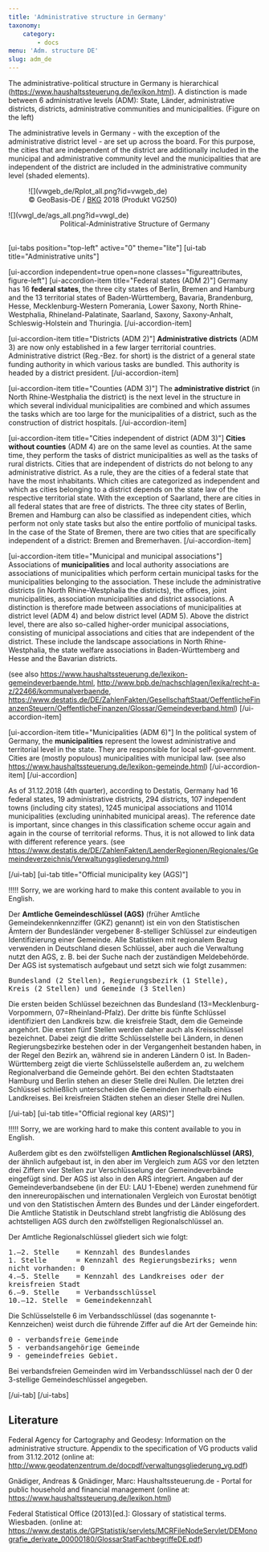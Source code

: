 ```yaml
---
title: 'Administrative structure in Germany'
taxonomy:
    category:
        - docs
menu: 'Adm. structure DE'
slug: adm_de
---
```


<style>
    .figureattributes{
        max-width:600px;
        width: 100%;
        height: auto;
    }

    #vwgeb_de{
    }

    #vwgl_de{

    }

</style>

The administrative-political structure in Germany is hierarchical (https://www.haushaltssteuerung.de/lexikon.html). A distinction is made between 6 administrative levels (ADM): State, Länder, administrative districts, districts, administrative communities and municipalities. (Figure on the left)

The administrative levels in Germany - with the exception of the administrative district level - are set up across the board. For this purpose, the cities that are independent of the district are additionally included in the municipal and administrative community level and the municipalities that are independent of the district are included in the administrative community level (shaded elements).

<div class="row align-items-center">
   <div class="col-md-5" style="padding:0">
      <figure class="image-caption" markdown="1">
  ![](vwgeb_de/Rplot_all.png?id=vwgeb_de)
  <figcaption>© GeoBasis-DE / <a href="http://www.bkg.bund.de">BKG</a> 2018 (Produkt VG250)</figcaption>
  </figure>
  </div>
  <div class="col-md-7" markdown="1">
  ![](vwgl_de/ags_all.png?id=vwgl_de)
  </div>

</div>
  <div align="middle">Political-Administrative Structure of Germany</div>
  <div id="description" align="middle">&nbsp;</div>

[ui-tabs position="top-left" active="0" theme="lite"]
[ui-tab title="Administrative units"]

[ui-accordion independent=true open=none classes="figureattributes, figure-left"]
[ui-accordion-item title="Federal states (ADM 2)"]
Germany has 16 **federal states**, the three city states of Berlin, Bremen and Hamburg and the 13 territorial states of Baden-Württemberg, Bavaria, Brandenburg, Hesse, Mecklenburg-Western Pomerania, Lower Saxony, North Rhine-Westphalia, Rhineland-Palatinate, Saarland, Saxony, Saxony-Anhalt, Schleswig-Holstein and Thuringia.
[/ui-accordion-item]

[ui-accordion-item title="Districts (ADM 2)"]
**Administrative districts** (ADM 3) are now only established in a few larger territorial countries. Administrative district (Reg.-Bez. for short) is the district of a general state funding authority in which various tasks are bundled. This authority is headed by a district president.
[/ui-accordion-item]

[ui-accordion-item title="Counties (ADM 3)"]
The **administrative district** (in North Rhine-Westphalia the district) is the next level in the structure in which several individual municipalities are combined and which assumes the tasks which are too large for the municipalities of a district, such as the construction of district hospitals.
[/ui-accordion-item]

[ui-accordion-item title="Cities independent of district (ADM 3)"]
**Cities without counties** (ADM 4) are on the same level as counties. At the same time, they perform the tasks of district municipalities as well as the tasks of rural districts. Cities that are independent of districts do not belong to any administrative district. As a rule, they are the cities of a federal state that have the most inhabitants. Which cities are categorized as independent and which as cities belonging to a district depends on the state law of the respective territorial state. With the exception of Saarland, there are cities in all federal states that are free of districts. The three city states of Berlin, Bremen and Hamburg can also be classified as independent cities, which perform not only state tasks but also the entire portfolio of municipal tasks. In the case of the State of Bremen, there are two cities that are specifically independent of a district: Bremen and Bremerhaven.
[/ui-accordion-item]

[ui-accordion-item title="Municipal and municipal associations"]
Associations of **municipalities** and local authority associations are associations of municipalities which perform certain municipal tasks for the municipalities belonging to the association. These include the administrative districts (in North Rhine-Westphalia the districts), the offices, joint municipalities, association municipalities and district associations. A distinction is therefore made between associations of municipalities at district level (ADM 4) and below district level (ADM 5). Above the district level, there are also so-called higher-order municipal associations, consisting of municipal associations and cities that are independent of the district. These include the landscape associations in North Rhine-Westphalia, the state welfare associations in Baden-Württemberg and Hesse and the Bavarian districts.

(see also https://www.haushaltssteuerung.de/lexikon-gemeindeverbaende.html, http://www.bpb.de/nachschlagen/lexika/recht-a-z/22466/kommunalverbaende, https://www.destatis.de/DE/ZahlenFakten/GesellschaftStaat/OeffentlicheFinanzenSteuern/OeffentlicheFinanzen/Glossar/Gemeindeverband.html)
[/ui-accordion-item]

[ui-accordion-item title="Municipalities (ADM 6)"]
In the political system of Germany, the **municipalities** represent the lowest administrative and territorial level in the state. They are responsible for local self-government. Cities are (mostly populous) municipalities with municipal law. (see also https://www.haushaltssteuerung.de/lexikon-gemeinde.html)
[/ui-accordion-item]
[/ui-accordion]


As of 31.12.2018 (4th quarter), according to Destatis, Germany had 16 federal states, 19 administrative districts, 294 districts, 107 independent towns (including city states), 1245 municipal associations and 11014 municipalities (excluding uninhabited municipal areas). The reference date is important, since changes in this classification scheme occur again and again in the course of territorial reforms. Thus, it is not allowed to link data with different reference years. (see https://www.destatis.de/DE/ZahlenFakten/LaenderRegionen/Regionales/Gemeindeverzeichnis/Verwaltungsgliederung.html)

[/ui-tab]
[ui-tab title="Official municipality key (AGS)"]

!!!!! Sorry, we are working hard to make this content available to you in English.

Der **Amtliche Gemeindeschlüssel (AGS)** (früher Amtliche Gemeindekennkennziffer (GKZ) genannt) ist ein von den Statistischen Ämtern der Bundesländer vergebener 8-stelliger Schlüssel zur eindeutigen Identifizierung einer Gemeinde. Alle Statistiken mit regionalem Bezug verwenden in Deutschland diesen Schlüssel, aber auch die Verwaltung nutzt den AGS, z. B. bei der Suche nach der zuständigen Meldebehörde. Der AGS ist systematisch aufgebaut und setzt sich wie folgt zusammen:

<pre style="white-space: pre-wrap;">Bundesland&#160;(2 Stellen), Regierungsbezirk&#160;(1 Stelle), Kreis&#160;(2 Stellen) und Gemeinde&#160;(3 Stellen)</pre>

Die ersten beiden Schlüssel bezeichnen das Bundesland (13=Mecklenburg-Vorpommern, 07=Rheinland-Pfalz). Der dritte bis fünfte Schlüssel identifiziert den Landkreis bzw. die kreisfreie Stadt, dem die Gemeinde angehört. Die ersten fünf Stellen werden daher auch als Kreisschlüssel bezeichnet. Dabei zeigt die dritte Schlüsselstelle bei Ländern, in denen Regierungsbezirke bestehen oder in der Vergangenheit bestanden haben, in der Regel den Bezirk an, während sie in anderen Ländern 0 ist. In Baden-Württemberg zeigt die vierte Schlüsselstelle außerdem an, zu welchem Regionalverband die Gemeinde gehört. Bei den echten Stadtstaaten Hamburg und Berlin stehen an dieser Stelle drei Nullen. Die letzten drei Schlüssel schließlich unterscheiden die Gemeinden innerhalb eines Landkreises. Bei kreisfreien Städten stehen an dieser Stelle drei Nullen.

[/ui-tab]
[ui-tab title="Official regional key (ARS)"]

!!!!! Sorry, we are working hard to make this content available to you in English.

Außerdem gibt es den zwölfstelligen **Amtlichen Regionalschlüssel (ARS)**, der ähnlich aufgebaut ist, in den aber im Vergleich zum AGS vor den letzten drei Ziffern vier Stellen zur Verschlüsselung der Gemeindeverbände eingefügt sind. Der AGS ist also in den ARS integriert. Angaben auf der Gemeindeverbandsebene (in der EU: LAU 1-Ebene) werden zunehmend für den innereuropäischen und internationalen Vergleich von Eurostat benötigt und von den Statistischen Ämtern des Bundes und der Länder eingefordert. Die Amtliche Statistik in Deutschland strebt langfristig die Ablösung des achtstelligen AGS durch den zwölfstelligen Regionalschlüssel an.


Der Amtliche Regionalschlüssel gliedert sich wie folgt:
<pre style="white-space: pre-wrap;">
1.–2. Stelle	= Kennzahl des Bundeslandes
1. Stelle      	= Kennzahl des Regierungsbezirks; wenn nicht vorhanden: 0
4.–5. Stelle   	= Kennzahl des Landkreises oder der kreisfreien Stadt
6.–9. Stelle   	= Verbandsschlüssel
10.–12. Stelle 	= Gemeindekennzahl
</pre>


Die Schlüsselstelle 6 im Verbandsschlüssel (das sogenannte t-Kennzeichen) weist durch die führende Ziffer auf die Art der Gemeinde hin:
<pre style="white-space: pre-wrap;">
0 - verbandsfreie Gemeinde
5 - verbandsangehörige Gemeinde
9 - gemeindefreies Gebiet.
</pre>

Bei verbandsfreien Gemeinden wird im Verbandsschlüssel nach der 0 der 3-stellige Gemeindeschlüssel angegeben.

[/ui-tab]
[/ui-tabs]

## Literature

Federal Agency for Cartography and Geodesy: Information on the administrative structure. Appendix to the specification of VG products valid from 31.12.2012 (online at: http://www.geodatenzentrum.de/docpdf/verwaltungsgliederung_vg.pdf)

Gnädiger, Andreas & Gnädinger, Marc: Haushaltssteuerung.de - Portal for public household and financial management (online at: https://www.haushaltssteuerung.de/lexikon.html)

Federal Statistical Office (2013)[ed.]: Glossary of statistical terms. Wiesbaden. (online at: https://www.destatis.de/GPStatistik/servlets/MCRFileNodeServlet/DEMonografie_derivate_00000180/GlossarStatFachbegriffeDE.pdf)

<script src="adm_de/animate.js"></script>
